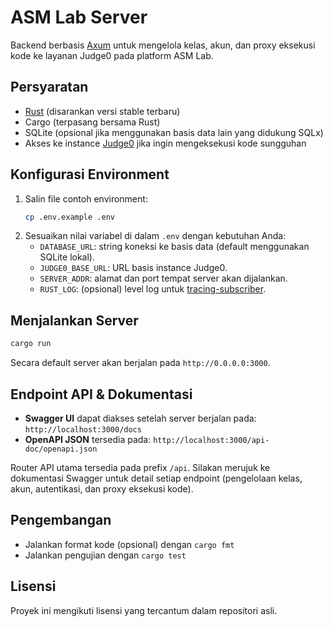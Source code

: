 # ASM Lab Server

Backend berbasis [Axum](https://github.com/tokio-rs/axum) untuk mengelola kelas, akun, dan proxy eksekusi kode ke layanan Judge0 pada platform ASM Lab.

## Persyaratan
- [Rust](https://www.rust-lang.org/tools/install) (disarankan versi stable terbaru)
- Cargo (terpasang bersama Rust)
- SQLite (opsional jika menggunakan basis data lain yang didukung SQLx)
- Akses ke instance [Judge0](https://judge0.com/) jika ingin mengeksekusi kode sungguhan

## Konfigurasi Environment
1. Salin file contoh environment:
   ```bash
   cp .env.example .env
   ```
2. Sesuaikan nilai variabel di dalam `.env` dengan kebutuhan Anda:
   - `DATABASE_URL`: string koneksi ke basis data (default menggunakan SQLite lokal).
   - `JUDGE0_BASE_URL`: URL basis instance Judge0.
   - `SERVER_ADDR`: alamat dan port tempat server akan dijalankan.
   - `RUST_LOG`: (opsional) level log untuk [tracing-subscriber](https://docs.rs/tracing-subscriber).

## Menjalankan Server
```bash
cargo run
```
Secara default server akan berjalan pada `http://0.0.0.0:3000`.

## Endpoint API & Dokumentasi
- **Swagger UI** dapat diakses setelah server berjalan pada: `http://localhost:3000/docs`
- **OpenAPI JSON** tersedia pada: `http://localhost:3000/api-doc/openapi.json`

Router API utama tersedia pada prefix `/api`. Silakan merujuk ke dokumentasi Swagger untuk detail setiap endpoint (pengelolaan kelas, akun, autentikasi, dan proxy eksekusi kode).

## Pengembangan
- Jalankan format kode (opsional) dengan `cargo fmt`
- Jalankan pengujian dengan `cargo test`

## Lisensi
Proyek ini mengikuti lisensi yang tercantum dalam repositori asli.
